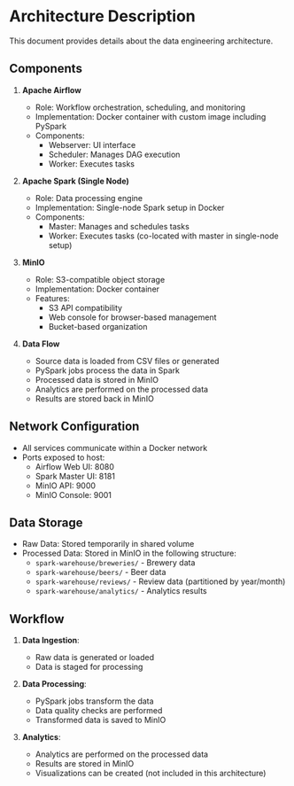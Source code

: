 # Architecture Description

This document provides details about the data engineering architecture.

## Components

1. **Apache Airflow**
   - Role: Workflow orchestration, scheduling, and monitoring
   - Implementation: Docker container with custom image including PySpark
   - Components:
     - Webserver: UI interface
     - Scheduler: Manages DAG execution
     - Worker: Executes tasks

2. **Apache Spark (Single Node)**
   - Role: Data processing engine
   - Implementation: Single-node Spark setup in Docker
   - Components:
     - Master: Manages and schedules tasks
     - Worker: Executes tasks (co-located with master in single-node setup)

3. **MinIO**
   - Role: S3-compatible object storage
   - Implementation: Docker container
   - Features:
     - S3 API compatibility
     - Web console for browser-based management
     - Bucket-based organization

4. **Data Flow**
   - Source data is loaded from CSV files or generated
   - PySpark jobs process the data in Spark
   - Processed data is stored in MinIO
   - Analytics are performed on the processed data
   - Results are stored back in MinIO

## Network Configuration

- All services communicate within a Docker network
- Ports exposed to host:
  - Airflow Web UI: 8080
  - Spark Master UI: 8181
  - MinIO API: 9000
  - MinIO Console: 9001

## Data Storage

- Raw Data: Stored temporarily in shared volume
- Processed Data: Stored in MinIO in the following structure:
  - `spark-warehouse/breweries/` - Brewery data
  - `spark-warehouse/beers/` - Beer data
  - `spark-warehouse/reviews/` - Review data (partitioned by year/month)
  - `spark-warehouse/analytics/` - Analytics results

## Workflow

1. **Data Ingestion**:
   - Raw data is generated or loaded
   - Data is staged for processing

2. **Data Processing**:
   - PySpark jobs transform the data
   - Data quality checks are performed
   - Transformed data is saved to MinIO

3. **Analytics**:
   - Analytics are performed on the processed data
   - Results are stored in MinIO
   - Visualizations can be created (not included in this architecture) 